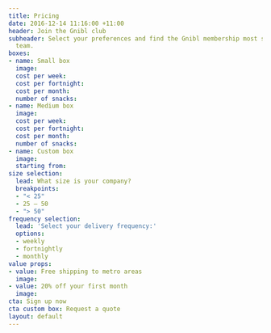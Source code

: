 ```yaml
---
title: Pricing
date: 2016-12-14 11:16:00 +11:00
header: Join the Gnibl club
subheader: Select your preferences and find the Gnibl membership most suited to your
  team.
boxes:
- name: Small box
  image: 
  cost per week: 
  cost per fortnight: 
  cost per month: 
  number of snacks: 
- name: Medium box
  image: 
  cost per week: 
  cost per fortnight: 
  cost per month: 
  number of snacks: 
- name: Custom box
  image: 
  starting from: 
size selection:
  lead: What size is your company?
  breakpoints:
  - "< 25"
  - 25 – 50
  - "> 50"
frequency selection:
  lead: 'Select your delivery frequency:'
  options:
  - weekly
  - fortnightly
  - monthly
value props:
- value: Free shipping to metro areas
  image: 
- value: 20% off your first month
  image: 
cta: Sign up now
cta custom box: Request a quote
layout: default
---
```


